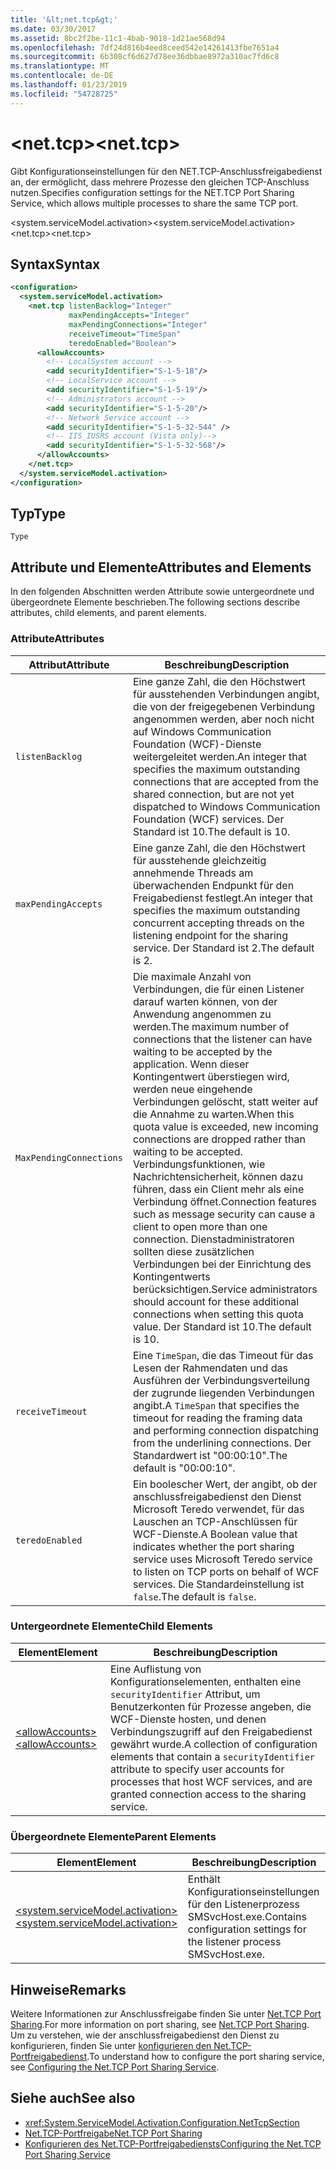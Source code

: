 ```yaml
---
title: '&lt;net.tcp&gt;'
ms.date: 03/30/2017
ms.assetid: 8bc2f2be-11c1-4bab-9018-1d21ae568d94
ms.openlocfilehash: 7df24d816b4eed8ceed542e14261413fbe7651a4
ms.sourcegitcommit: 6b308cf6d627d78ee36dbbae8972a310ac7fd6c8
ms.translationtype: MT
ms.contentlocale: de-DE
ms.lasthandoff: 01/23/2019
ms.locfileid: "54728725"
---
```

# <a name="ltnettcpgt"></a><span data-ttu-id="3135e-102">&lt;net.tcp&gt;</span><span class="sxs-lookup"><span data-stu-id="3135e-102">&lt;net.tcp&gt;</span></span>
<span data-ttu-id="3135e-103">Gibt Konfigurationseinstellungen für den NET.TCP-Anschlussfreigabedienst an, der ermöglicht, dass mehrere Prozesse den gleichen TCP-Anschluss nutzen.</span><span class="sxs-lookup"><span data-stu-id="3135e-103">Specifies configuration settings for the NET.TCP Port Sharing Service, which allows multiple processes to share the same TCP port.</span></span>  
  
 <span data-ttu-id="3135e-104">\<system.serviceModel.activation></span><span class="sxs-lookup"><span data-stu-id="3135e-104">\<system.serviceModel.activation></span></span>  
<span data-ttu-id="3135e-105">\<net.tcp></span><span class="sxs-lookup"><span data-stu-id="3135e-105">\<net.tcp></span></span>  
  
## <a name="syntax"></a><span data-ttu-id="3135e-106">Syntax</span><span class="sxs-lookup"><span data-stu-id="3135e-106">Syntax</span></span>  
  
```xml  
<configuration>
  <system.serviceModel.activation>
    <net.tcp listenBacklog="Integer"
             maxPendingAccepts="Integer"
             maxPendingConnections="Integer"
             receiveTimeout="TimeSpan"
             teredoEnabled="Boolean">
      <allowAccounts>
        <!-- LocalSystem account -->
        <add securityIdentifier="S-1-5-18"/>
        <!-- LocalService account -->
        <add securityIdentifier="S-1-5-19"/>
        <!-- Administrators account -->
        <add securityIdentifier="S-1-5-20"/>
        <!-- Network Service account -->
        <add securityIdentifier="S-1-5-32-544" />
        <!-- IIS_IUSRS account (Vista only)-->
        <add securityIdentifier="S-1-5-32-568"/>
      </allowAccounts>
    </net.tcp>
  </system.serviceModel.activation>
</configuration>
```  
  
## <a name="type"></a><span data-ttu-id="3135e-107">Typ</span><span class="sxs-lookup"><span data-stu-id="3135e-107">Type</span></span>  
 `Type`  
  
## <a name="attributes-and-elements"></a><span data-ttu-id="3135e-108">Attribute und Elemente</span><span class="sxs-lookup"><span data-stu-id="3135e-108">Attributes and Elements</span></span>  
 <span data-ttu-id="3135e-109">In den folgenden Abschnitten werden Attribute sowie untergeordnete und übergeordnete Elemente beschrieben.</span><span class="sxs-lookup"><span data-stu-id="3135e-109">The following sections describe attributes, child elements, and parent elements.</span></span>  
  
### <a name="attributes"></a><span data-ttu-id="3135e-110">Attribute</span><span class="sxs-lookup"><span data-stu-id="3135e-110">Attributes</span></span>  
  
|<span data-ttu-id="3135e-111">Attribut</span><span class="sxs-lookup"><span data-stu-id="3135e-111">Attribute</span></span>|<span data-ttu-id="3135e-112">Beschreibung</span><span class="sxs-lookup"><span data-stu-id="3135e-112">Description</span></span>|  
|---------------|-----------------|  
|`listenBacklog`|<span data-ttu-id="3135e-113">Eine ganze Zahl, die den Höchstwert für ausstehenden Verbindungen angibt, die von der freigegebenen Verbindung angenommen werden, aber noch nicht auf Windows Communication Foundation (WCF)-Dienste weitergeleitet werden.</span><span class="sxs-lookup"><span data-stu-id="3135e-113">An integer that specifies the maximum outstanding connections that are accepted from the shared connection, but are not yet dispatched to Windows Communication Foundation (WCF) services.</span></span> <span data-ttu-id="3135e-114">Der Standard ist 10.</span><span class="sxs-lookup"><span data-stu-id="3135e-114">The default is 10.</span></span>|  
|`maxPendingAccepts`|<span data-ttu-id="3135e-115">Eine ganze Zahl, die den Höchstwert für ausstehende gleichzeitig annehmende Threads am überwachenden Endpunkt für den Freigabedienst festlegt.</span><span class="sxs-lookup"><span data-stu-id="3135e-115">An integer that specifies the maximum outstanding concurrent accepting threads on the listening endpoint for the sharing service.</span></span> <span data-ttu-id="3135e-116">Der Standard ist 2.</span><span class="sxs-lookup"><span data-stu-id="3135e-116">The default is 2.</span></span>|  
|`MaxPendingConnections`|<span data-ttu-id="3135e-117">Die maximale Anzahl von Verbindungen, die für einen Listener darauf warten können, von der Anwendung angenommen zu werden.</span><span class="sxs-lookup"><span data-stu-id="3135e-117">The maximum number of connections that the listener can have waiting to be accepted by the application.</span></span> <span data-ttu-id="3135e-118">Wenn dieser Kontingentwert überstiegen wird, werden neue eingehende Verbindungen gelöscht, statt weiter auf die Annahme zu warten.</span><span class="sxs-lookup"><span data-stu-id="3135e-118">When this quota value is exceeded, new incoming connections are dropped rather than waiting to be accepted.</span></span> <span data-ttu-id="3135e-119">Verbindungsfunktionen, wie Nachrichtensicherheit, können dazu führen, dass ein Client mehr als eine Verbindung öffnet.</span><span class="sxs-lookup"><span data-stu-id="3135e-119">Connection features such as message security can cause a client to open more than one connection.</span></span> <span data-ttu-id="3135e-120">Dienstadministratoren sollten diese zusätzlichen Verbindungen bei der Einrichtung des Kontingentwerts berücksichtigen.</span><span class="sxs-lookup"><span data-stu-id="3135e-120">Service administrators should account for these additional connections when setting this quota value.</span></span> <span data-ttu-id="3135e-121">Der Standard ist 10.</span><span class="sxs-lookup"><span data-stu-id="3135e-121">The default is 10.</span></span>|  
|`receiveTimeout`|<span data-ttu-id="3135e-122">Eine `TimeSpan`, die das Timeout für das Lesen der Rahmendaten und das Ausführen der Verbindungsverteilung der zugrunde liegenden Verbindungen angibt.</span><span class="sxs-lookup"><span data-stu-id="3135e-122">A `TimeSpan` that specifies the timeout for reading the framing data and performing connection dispatching from the underlining connections.</span></span> <span data-ttu-id="3135e-123">Der Standardwert ist "00:00:10".</span><span class="sxs-lookup"><span data-stu-id="3135e-123">The default is "00:00:10".</span></span>|  
|`teredoEnabled`|<span data-ttu-id="3135e-124">Ein boolescher Wert, der angibt, ob der anschlussfreigabedienst den Dienst Microsoft Teredo verwendet, für das Lauschen an TCP-Anschlüssen für WCF-Dienste.</span><span class="sxs-lookup"><span data-stu-id="3135e-124">A Boolean value that indicates whether the port sharing service uses Microsoft Teredo service to listen on TCP ports on behalf of WCF services.</span></span> <span data-ttu-id="3135e-125">Die Standardeinstellung ist `false`.</span><span class="sxs-lookup"><span data-stu-id="3135e-125">The default is `false`.</span></span>|  
  
### <a name="child-elements"></a><span data-ttu-id="3135e-126">Untergeordnete Elemente</span><span class="sxs-lookup"><span data-stu-id="3135e-126">Child Elements</span></span>  
  
|<span data-ttu-id="3135e-127">Element</span><span class="sxs-lookup"><span data-stu-id="3135e-127">Element</span></span>|<span data-ttu-id="3135e-128">Beschreibung</span><span class="sxs-lookup"><span data-stu-id="3135e-128">Description</span></span>|  
|-------------|-----------------|  
|[<span data-ttu-id="3135e-129">\<allowAccounts></span><span class="sxs-lookup"><span data-stu-id="3135e-129">\<allowAccounts></span></span>](../../../../../docs/framework/configure-apps/file-schema/wcf/allowaccounts.md)|<span data-ttu-id="3135e-130">Eine Auflistung von Konfigurationselementen, enthalten eine `securityIdentifier` Attribut, um Benutzerkonten für Prozesse angeben, die WCF-Dienste hosten, und denen Verbindungszugriff auf den Freigabedienst gewährt wurde.</span><span class="sxs-lookup"><span data-stu-id="3135e-130">A collection of configuration elements that contain a `securityIdentifier` attribute to specify user accounts for processes that host WCF services, and are granted connection access to the sharing service.</span></span>|  
  
### <a name="parent-elements"></a><span data-ttu-id="3135e-131">Übergeordnete Elemente</span><span class="sxs-lookup"><span data-stu-id="3135e-131">Parent Elements</span></span>  
  
|<span data-ttu-id="3135e-132">Element</span><span class="sxs-lookup"><span data-stu-id="3135e-132">Element</span></span>|<span data-ttu-id="3135e-133">Beschreibung</span><span class="sxs-lookup"><span data-stu-id="3135e-133">Description</span></span>|  
|-------------|-----------------|  
|[<span data-ttu-id="3135e-134">\<system.serviceModel.activation></span><span class="sxs-lookup"><span data-stu-id="3135e-134">\<system.serviceModel.activation></span></span>](../../../../../docs/framework/configure-apps/file-schema/wcf/system-servicemodel-activation.md)|<span data-ttu-id="3135e-135">Enthält Konfigurationseinstellungen für den Listenerprozess SMSvcHost.exe.</span><span class="sxs-lookup"><span data-stu-id="3135e-135">Contains configuration settings for the listener process SMSvcHost.exe.</span></span>|  
  
## <a name="remarks"></a><span data-ttu-id="3135e-136">Hinweise</span><span class="sxs-lookup"><span data-stu-id="3135e-136">Remarks</span></span>  
 <span data-ttu-id="3135e-137">Weitere Informationen zur Anschlussfreigabe finden Sie unter [Net.TCP Port Sharing](../../../../../docs/framework/wcf/feature-details/net-tcp-port-sharing.md).</span><span class="sxs-lookup"><span data-stu-id="3135e-137">For more information on port sharing, see [Net.TCP Port Sharing](../../../../../docs/framework/wcf/feature-details/net-tcp-port-sharing.md).</span></span> <span data-ttu-id="3135e-138">Um zu verstehen, wie der anschlussfreigabedienst den Dienst zu konfigurieren, finden Sie unter [konfigurieren den Net.TCP-Portfreigabedienst](../../../../../docs/framework/wcf/feature-details/configuring-the-net-tcp-port-sharing-service.md).</span><span class="sxs-lookup"><span data-stu-id="3135e-138">To understand how to configure the port sharing service, see [Configuring the Net.TCP Port Sharing Service](../../../../../docs/framework/wcf/feature-details/configuring-the-net-tcp-port-sharing-service.md).</span></span>  
  
## <a name="see-also"></a><span data-ttu-id="3135e-139">Siehe auch</span><span class="sxs-lookup"><span data-stu-id="3135e-139">See also</span></span>
- <xref:System.ServiceModel.Activation.Configuration.NetTcpSection>
- [<span data-ttu-id="3135e-140">Net.TCP-Portfreigabe</span><span class="sxs-lookup"><span data-stu-id="3135e-140">Net.TCP Port Sharing</span></span>](../../../../../docs/framework/wcf/feature-details/net-tcp-port-sharing.md)
- [<span data-ttu-id="3135e-141">Konfigurieren des Net.TCP-Portfreigabediensts</span><span class="sxs-lookup"><span data-stu-id="3135e-141">Configuring the Net.TCP Port Sharing Service</span></span>](../../../../../docs/framework/wcf/feature-details/configuring-the-net-tcp-port-sharing-service.md)
